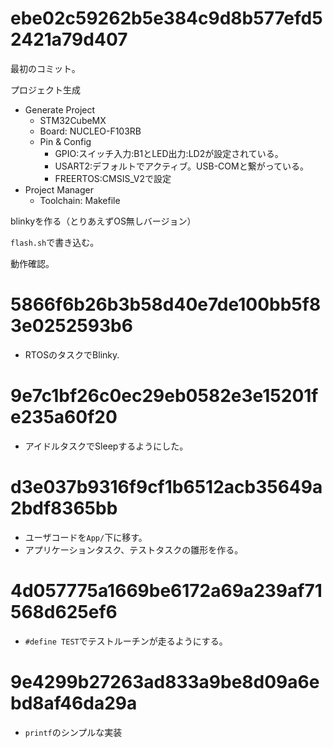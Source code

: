 # ebe02c59262b5e384c9d8b577efd52421a79d407

最初のコミット。

プロジェクト生成

* Generate Project
    + STM32CubeMX
    + Board: NUCLEO-F103RB
    + Pin & Config
        - GPIO:スイッチ入力:B1とLED出力:LD2が設定されている。
        - USART2:デフォルトでアクティブ。USB-COMと繋がっている。
        - FREERTOS:CMSIS_V2で設定
* Project Manager
    + Toolchain: Makefile

blinkyを作る（とりあえずOS無しバージョン）

`flash.sh`で書き込む。

動作確認。

# 5866f6b26b3b58d40e7de100bb5f83e0252593b6

* RTOSのタスクでBlinky.

# 9e7c1bf26c0ec29eb0582e3e15201fe235a60f20

* アイドルタスクでSleepするようにした。

# d3e037b9316f9cf1b6512acb35649a2bdf8365bb

* ユーザコードを`App/`下に移す。
* アプリケーションタスク、テストタスクの雛形を作る。

# 4d057775a1669be6172a69a239af71568d625ef6

* `#define TEST`でテストルーチンが走るようにする。

# 9e4299b27263ad833a9be8d09a6ebd8af46da29a

* `printf`のシンプルな実装

